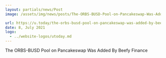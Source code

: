 ```yaml
---
layout: partials/news/Post
image: /assets/img/news/posts/The-ORBS-BUSD-Pool-on-Pancakeswap-Was-Added-By-Beefy-Finance-utoday.png

url: https://u.today/the-orbs-busd-pool-on-pancakeswap-was-added-by-beefy-finance
date: 8, July 2021
logo: 
  - ../website-logos/utoday.md
---
```


The ORBS-BUSD Pool on Pancakeswap Was Added By Beefy Finance